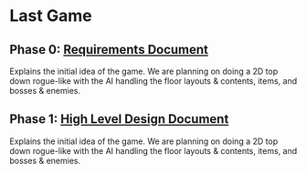 # Last Game

## Phase 0: [Requirements Document](documentation/Requirements.md)
Explains the initial idea of the game. We are planning on doing a 2D top down rogue-like with the AI handling the floor layouts & contents, items, and bosses & enemies.

## Phase 1: [High Level Design Document](documentation/HighLevelDesign.md)
Explains the initial idea of the game. We are planning on doing a 2D top down rogue-like with the AI handling the floor layouts & contents, items, and bosses & enemies.
